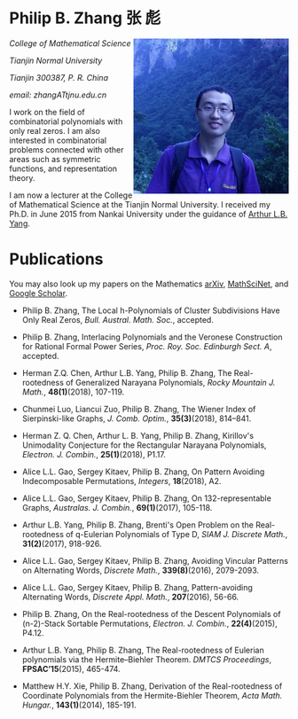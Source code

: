 # Philip B. Zhang  张 彪

<img align="right" height="280" src="pic.jpg"/>

_College of Mathematical Science_  

_Tianjin Normal University_   

_Tianjin  300387, P. R. China_ 

_email: zhangATtjnu.edu.cn_ 



I work on the field of combinatorial polynomials with only real zeros. I am also interested in combinatorial problems connected with other areas such as symmetric functions, and representation theory.

I am now a lecturer at the College of Mathematical Science at the Tianjin Normal University.  I received my Ph.D. in June 2015 from Nankai University under the guidance of [Arthur L.B. Yang](http://www.combinatorics.net.cn/homepage/yang/).



# Publications

You may also look up my papers on the Mathematics [arXiv](https://arxiv.org/find/grp_math/1/au:+Zhang_Philip_B/0/1/0/all/0/1), [MathSciNet](http://www.ams.org/mathscinet/search/publications.html?pg1=INDI&s1=1066440), and [Google Scholar](https://scholar.google.com/citations?user=E0RFmmMAAAAJ&hl=en).

- Philip B. Zhang, The Local h-Polynomials of Cluster Subdivisions Have Only Real Zeros, _Bull. Austral. Math. Soc._, accepted.

- Philip B. Zhang, Interlacing Polynomials and the Veronese Construction for Rational Formal Power Series, _Proc. Roy. Soc. Edinburgh Sect. A_, accepted.

- Herman Z.Q. Chen, Arthur L.B. Yang, Philip B. Zhang, The Real-rootedness of Generalized Narayana Polynomials, _Rocky Mountain J. Math._, __48(1)__(2018), 107-119.

- Chunmei Luo, Liancui Zuo, Philip B. Zhang, The Wiener Index of Sierpinski-like Graphs, _J. Comb. Optim._, __35(3)__(2018), 814–841.

- Herman Z. Q. Chen, Arthur L. B. Yang, Philip B. Zhang, Kirillov's Unimodality Conjecture for the Rectangular Narayana Polynomials, _Electron. J. Combin._, __25(1)__(2018), P1.17.

- Alice L.L. Gao, Sergey Kitaev, Philip B. Zhang, On Pattern Avoiding Indecomposable Permutations, _Integers_, __18__(2018), A2.

- Alice L.L. Gao, Sergey Kitaev, Philip B. Zhang, On 132-representable Graphs, _Australas. J. Combin._, __69(1)__(2017), 105-118.

- Arthur L.B. Yang, Philip B. Zhang, Brenti's Open Problem on the Real-rootedness of q-Eulerian Polynomials of Type D, _SIAM J. Discrete Math._, __31(2)__(2017), 918-926.

- Alice L.L. Gao, Sergey Kitaev, Philip B. Zhang, Avoiding Vincular Patterns on Alternating Words, _Discrete Math._, __339(8)__(2016), 2079-2093.

- Alice L.L. Gao, Sergey Kitaev, Philip B. Zhang, Pattern-avoiding Alternating Words, _Discrete Appl. Math._, __207__(2016), 56-66.

- Philip B. Zhang, On the Real-rootedness of the Descent Polynomials of (n-2)-Stack Sortable Permutations, _Electron. J. Combin._, __22(4)__(2015), P4.12.

- Arthur L.B. Yang, Philip B. Zhang, The Real-rootedness of Eulerian polynomials via the Hermite–Biehler Theorem. _DMTCS Proceedings_, __FPSAC’15__(2015), 465-474.

- Matthew H.Y. Xie, Philip B. Zhang, Derivation of the Real-rootedness of Coordinate Polynomials from the Hermite-Biehler Theorem, _Acta Math. Hungar._, __143(1)__(2014), 185-191.



